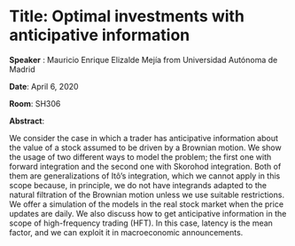 # Title: Optimal investments with anticipative information


__Speaker__ : Mauricio Enrique Elizalde Mejía from Universidad Autónoma de Madrid

__Date__: April 6, 2020

__Room__: SH306

__Abstract__: 

We consider the case in which a trader has anticipative information about the value of a stock assumed to be driven by a Brownian motion. We show the usage of two different ways to model the problem; the first one with forward integration and the second one with Skorohod integration. Both of them are generalizations of Itô’s integration, which we cannot apply in this scope because, in principle, we do not have integrands adapted to the natural filtration of the Brownian motion unless we use suitable restrictions. We offer a simulation of the models in the real stock market when the price updates are daily. We also discuss how to get anticipative information in the scope of high-frequency trading (HFT). In this case, latency is the mean factor, and we can exploit it in macroeconomic announcements.
